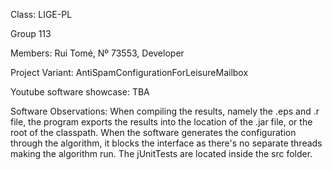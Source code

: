 Class: LIGE-PL

Group 113

Members:
Rui Tomé, Nº 73553, Developer

Project Variant: AntiSpamConfigurationForLeisureMailbox

Youtube software showcase: TBA

Software Observations:
When compiling the results, namely the .eps and .r file, the program exports the results into the location of the .jar file, or the root of the classpath.
When the software generates the configuration through the algorithm, it blocks the interface as there's no separate threads making the algorithm run.
The jUnitTests are located inside the src folder.